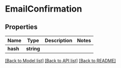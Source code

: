 # EmailConfirmation

## Properties
Name | Type | Description | Notes
------------ | ------------- | ------------- | -------------
**hash** | **string** |  | 

[[Back to Model list]](../../README.md#documentation-for-models) [[Back to API list]](../../README.md#documentation-for-api-endpoints) [[Back to README]](../../README.md)

